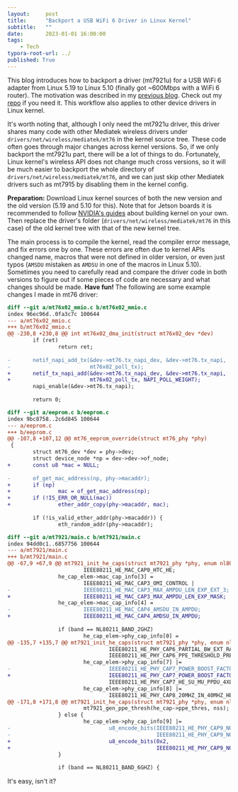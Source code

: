 ```yaml
---
layout:     post
title:      "Backport a USB WiFi 6 Driver in Linux Kernel"
subtitle:   ""
date:       2023-01-01 16:00:00
tags:
    - Tech
typora-root-url: ../
published: True
---
```


This blog introduces how to backport a driver (mt7921u) for a USB WiFi 6 adapter from Linux 5.19 to Linux 5.10 (finally got \~600Mbps with a WiFi 6 router).
The motivation was described in my [previous blog](https://shengliangd.github.io/2022/12/30/jetson-wifi6/).
Check out my [repo](https://github.com/ShengliangD/mt76-backport.git) if you need it.
This workflow also applies to other device drivers in Linux kernel.

It's worth noting that, although I only need the mt7921u driver, this driver shares many code with other Mediatek wireless drivers under `drivers/net/wireless/mediatek/mt76` in the kernel source tree.
These code often goes through major changes across kernel versions.
So, if we only backport the mt7921u part, there will be a lot of things to do.
Fortunately, Linux kernel's wireless API does not change much cross versions, so it will be much easier to backport the whole directory of `drivers/net/wireless/mediatek/mt76`, and we can just skip other Mediatek drivers such as mt7915 by disabling them in the kernel config.

**Preparation:** Download Linux kernel sources of both the new version and the old version (5.19 and 5.10 for this). Note that for Jetson boards it is recommended to follow [NVIDIA's guides](https://docs.nvidia.com/jetson/archives/r34.1/DeveloperGuide/text/SD/Kernel/KernelCustomization.html#to-build-the-kernel) about building kernel on your own. Then replace the driver's folder (`drivers/net/wireless/mediatek/mt76` in this case) of the old kernel tree with that of the new kernel tree.

The main process is to compile the kernel, read the compiler error message, and fix errors one by one. These errors are often due to kernel APIs changed name, macros that were not defined in older version, or even just typos (`AMSDU` mistaken as `AMDSU` in one of the macros in Linux 5.10). Sometimes you need to carefully read and compare the driver code in both versions to figure out if some pieces of code are necessary and what changes should be made. **Have fun!** The following are some example changes I made in mt76 driver:

```diff
diff --git a/mt76x02_mmio.c b/mt76x02_mmio.c
index 96ec96d..0fa3c7c 100644
--- a/mt76x02_mmio.c
+++ b/mt76x02_mmio.c
@@ -230,8 +230,8 @@ int mt76x02_dma_init(struct mt76x02_dev *dev)
        if (ret)
                return ret;
 
-       netif_napi_add_tx(&dev->mt76.tx_napi_dev, &dev->mt76.tx_napi,
-                         mt76x02_poll_tx);
+       netif_tx_napi_add(&dev->mt76.tx_napi_dev, &dev->mt76.tx_napi,
+                         mt76x02_poll_tx, NAPI_POLL_WEIGHT);
        napi_enable(&dev->mt76.tx_napi);
 
        return 0;
```

```diff
diff --git a/eeprom.c b/eeprom.c
index 9bc8758..2c6d845 100644
--- a/eeprom.c
+++ b/eeprom.c
@@ -107,8 +107,12 @@ mt76_eeprom_override(struct mt76_phy *phy)
 {
        struct mt76_dev *dev = phy->dev;
        struct device_node *np = dev->dev->of_node;
+       const u8 *mac = NULL;
 
-       of_get_mac_address(np, phy->macaddr);
+       if (np)
+               mac = of_get_mac_address(np);
+       if (!IS_ERR_OR_NULL(mac))
+               ether_addr_copy(phy->macaddr, mac);
 
        if (!is_valid_ether_addr(phy->macaddr)) {
                eth_random_addr(phy->macaddr);
```

```diff
diff --git a/mt7921/main.c b/mt7921/main.c
index 94dd0c1..6857756 100644
--- a/mt7921/main.c
+++ b/mt7921/main.c
@@ -67,9 +67,9 @@ mt7921_init_he_caps(struct mt7921_phy *phy, enum nl80211_band band,
                        IEEE80211_HE_MAC_CAP0_HTC_HE;
                he_cap_elem->mac_cap_info[3] =
                        IEEE80211_HE_MAC_CAP3_OMI_CONTROL |
-                       IEEE80211_HE_MAC_CAP3_MAX_AMPDU_LEN_EXP_EXT_3;
+                       IEEE80211_HE_MAC_CAP3_MAX_AMPDU_LEN_EXP_MASK;
                he_cap_elem->mac_cap_info[4] =
-                       IEEE80211_HE_MAC_CAP4_AMSDU_IN_AMPDU;
+                       IEEE80211_HE_MAC_CAP4_AMDSU_IN_AMPDU;
 
                if (band == NL80211_BAND_2GHZ)
                        he_cap_elem->phy_cap_info[0] =
@@ -135,7 +135,7 @@ mt7921_init_he_caps(struct mt7921_phy *phy, enum nl80211_band band,
                                IEEE80211_HE_PHY_CAP6_PARTIAL_BW_EXT_RANGE |
                                IEEE80211_HE_PHY_CAP6_PPE_THRESHOLD_PRESENT;
                        he_cap_elem->phy_cap_info[7] |=
-                               IEEE80211_HE_PHY_CAP7_POWER_BOOST_FACTOR_SUPP |
+                               IEEE80211_HE_PHY_CAP7_POWER_BOOST_FACTOR_AR |
                                IEEE80211_HE_PHY_CAP7_HE_SU_MU_PPDU_4XLTF_AND_08_US_GI;
                        he_cap_elem->phy_cap_info[8] |=
                                IEEE80211_HE_PHY_CAP8_20MHZ_IN_40MHZ_HE_PPDU_IN_2G |
@@ -171,8 +171,8 @@ mt7921_init_he_caps(struct mt7921_phy *phy, enum nl80211_band band,
                        mt7921_gen_ppe_thresh(he_cap->ppe_thres, nss);
                } else {
                        he_cap_elem->phy_cap_info[9] |=
-                               u8_encode_bits(IEEE80211_HE_PHY_CAP9_NOMINAL_PKT_PADDING_16US,
-                                              IEEE80211_HE_PHY_CAP9_NOMINAL_PKT_PADDING_MASK);
+                               u8_encode_bits(0x2,
+                                              IEEE80211_HE_PHY_CAP9_NOMIMAL_PKT_PADDING_MASK);
                }
 
                if (band == NL80211_BAND_6GHZ) {
```

It's easy, isn't it?
